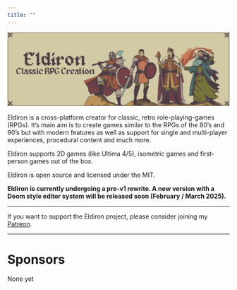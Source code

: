 ```yaml
---
title: ""
---
```


![Eldiron Map](./coverlarge.png)

Eldiron is a cross-platform creator for classic, retro role-playing-games (RPGs). It’s main aim is to create games similar to the RPGs of the 80’s and 90’s but with modern features as well as support for single and multi-player experiences, procedural content and much more.

Eldiron supports 2D games (like Ultima 4/5), isometric games and first-person games out of the box.

Eldiron is open source and licensed under the MIT.

**Eldiron is currently undergoing a pre-v1 rewrite. A new version with a Doom style editor system will be released soon (February / March 2025).**

---

If you want to support the Eldiron project, please consider joining my [Patreon](https://www.patreon.com/eldiron).

---

<!-- ![Screenshot](character_screenshot.png) -->

<!-- {{< youtube hrhmtCG9ePw >}} -->

# Sponsors

None yet

<!-- [![Digital Ocean](./DO_Logo_Horizontal_Blue.png?lightbox=false)](https://www.digitalocean.com/?utm_medium=opensource&utm_source=Eldiron) -->
